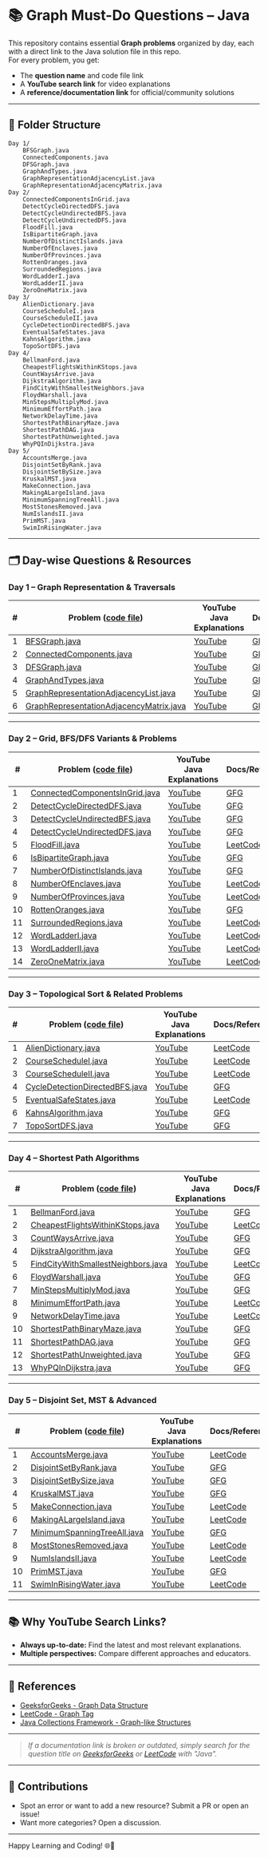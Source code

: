 # 📚 Graph Must-Do Questions – Java

This repository contains essential **Graph problems** organized by day, each with a direct link to the Java solution file in this repo.  
For every problem, you get:
- The **question name** and code file link  
- A **YouTube search link** for video explanations  
- A **reference/documentation link** for official/community solutions

---

## 📁 Folder Structure

```
Day 1/
    BFSGraph.java
    ConnectedComponents.java
    DFSGraph.java
    GraphAndTypes.java
    GraphRepresentationAdjacencyList.java
    GraphRepresentationAdjacencyMatrix.java
Day 2/
    ConnectedComponentsInGrid.java
    DetectCycleDirectedDFS.java
    DetectCycleUndirectedBFS.java
    DetectCycleUndirectedDFS.java
    FloodFill.java
    IsBipartiteGraph.java
    NumberOfDistinctIslands.java
    NumberOfEnclaves.java
    NumberOfProvinces.java
    RottenOranges.java
    SurroundedRegions.java
    WordLadderI.java
    WordLadderII.java
    ZeroOneMatrix.java
Day 3/
    AlienDictionary.java
    CourseScheduleI.java
    CourseScheduleII.java
    CycleDetectionDirectedBFS.java
    EventualSafeStates.java
    KahnsAlgorithm.java
    TopoSortDFS.java
Day 4/
    BellmanFord.java
    CheapestFlightsWithinKStops.java
    CountWaysArrive.java
    DijkstraAlgorithm.java
    FindCityWithSmallestNeighbors.java
    FloydWarshall.java
    MinStepsMultiplyMod.java
    MinimumEffortPath.java
    NetworkDelayTime.java
    ShortestPathBinaryMaze.java
    ShortestPathDAG.java
    ShortestPathUnweighted.java
    WhyPQInDijkstra.java
Day 5/
    AccountsMerge.java
    DisjointSetByRank.java
    DisjointSetBySize.java
    KruskalMST.java
    MakeConnection.java
    MakingALargeIsland.java
    MinimumSpanningTreeAll.java
    MostStonesRemoved.java
    NumIslandsII.java
    PrimMST.java
    SwimInRisingWater.java
```

---

## 🗂️ Day-wise Questions & Resources

### Day 1 – Graph Representation & Traversals

| # | Problem ([code file](#)) | YouTube Java Explanations | Docs/Reference |
|---|--------------------------|--------------------------|---------------|
| 1 | [BFSGraph.java](./Day%201/BFSGraph.java) | [YouTube](https://www.youtube.com/results?search_query=bfs+graph+java) | [GFG](https://www.geeksforgeeks.org/breadth-first-search-or-bfs-for-a-graph/) |
| 2 | [ConnectedComponents.java](./Day%201/ConnectedComponents.java) | [YouTube](https://www.youtube.com/results?search_query=connected+components+in+graph+java) | [GFG](https://www.geeksforgeeks.org/connected-components-in-an-undirected-graph/) |
| 3 | [DFSGraph.java](./Day%201/DFSGraph.java) | [YouTube](https://www.youtube.com/results?search_query=dfs+graph+java) | [GFG](https://www.geeksforgeeks.org/depth-first-search-or-dfs-for-a-graph/) |
| 4 | [GraphAndTypes.java](./Day%201/GraphAndTypes.java) | [YouTube](https://www.youtube.com/results?search_query=graph+types+java) | [GFG](https://www.geeksforgeeks.org/types-of-graphs/) |
| 5 | [GraphRepresentationAdjacencyList.java](./Day%201/GraphRepresentationAdjacencyList.java) | [YouTube](https://www.youtube.com/results?search_query=adjacency+list+representation+java) | [GFG](https://www.geeksforgeeks.org/graph-and-its-representations/) |
| 6 | [GraphRepresentationAdjacencyMatrix.java](./Day%201/GraphRepresentationAdjacencyMatrix.java) | [YouTube](https://www.youtube.com/results?search_query=adjacency+matrix+representation+java) | [GFG](https://www.geeksforgeeks.org/graph-and-its-representations/) |

---

### Day 2 – Grid, BFS/DFS Variants & Problems

| # | Problem ([code file](#)) | YouTube Java Explanations | Docs/Reference |
|---|--------------------------|--------------------------|---------------|
| 1 | [ConnectedComponentsInGrid.java](./Day%202/ConnectedComponentsInGrid.java) | [YouTube](https://www.youtube.com/results?search_query=connected+components+in+grid+java) | [GFG](https://www.geeksforgeeks.org/number-of-connected-components-in-a-2-d-matrix/) |
| 2 | [DetectCycleDirectedDFS.java](./Day%202/DetectCycleDirectedDFS.java) | [YouTube](https://www.youtube.com/results?search_query=detect+cycle+in+directed+graph+using+dfs+java) | [GFG](https://www.geeksforgeeks.org/detect-cycle-in-a-graph/) |
| 3 | [DetectCycleUndirectedBFS.java](./Day%202/DetectCycleUndirectedBFS.java) | [YouTube](https://www.youtube.com/results?search_query=detect+cycle+in+undirected+graph+using+bfs+java) | [GFG](https://www.geeksforgeeks.org/detect-cycle-undirected-graph/) |
| 4 | [DetectCycleUndirectedDFS.java](./Day%202/DetectCycleUndirectedDFS.java) | [YouTube](https://www.youtube.com/results?search_query=detect+cycle+in+undirected+graph+using+dfs+java) | [GFG](https://www.geeksforgeeks.org/detect-cycle-undirected-graph/) |
| 5 | [FloodFill.java](./Day%202/FloodFill.java) | [YouTube](https://www.youtube.com/results?search_query=flood+fill+algorithm+java) | [LeetCode](https://leetcode.com/problems/flood-fill/) |
| 6 | [IsBipartiteGraph.java](./Day%202/IsBipartiteGraph.java) | [YouTube](https://www.youtube.com/results?search_query=is+bipartite+graph+java) | [GFG](https://www.geeksforgeeks.org/bipartite-graph/) |
| 7 | [NumberOfDistinctIslands.java](./Day%202/NumberOfDistinctIslands.java) | [YouTube](https://www.youtube.com/results?search_query=number+of+distinct+islands+java) | [GFG](https://www.geeksforgeeks.org/number-of-distinct-islands/) |
| 8 | [NumberOfEnclaves.java](./Day%202/NumberOfEnclaves.java) | [YouTube](https://www.youtube.com/results?search_query=number+of+enclaves+java) | [LeetCode](https://leetcode.com/problems/number-of-enclaves/) |
| 9 | [NumberOfProvinces.java](./Day%202/NumberOfProvinces.java) | [YouTube](https://www.youtube.com/results?search_query=number+of+provinces+java) | [LeetCode](https://leetcode.com/problems/number-of-provinces/) |
|10 | [RottenOranges.java](./Day%202/RottenOranges.java) | [YouTube](https://www.youtube.com/results?search_query=rotten+oranges+java) | [GFG](https://www.geeksforgeeks.org/rotten-oranges/) |
|11 | [SurroundedRegions.java](./Day%202/SurroundedRegions.java) | [YouTube](https://www.youtube.com/results?search_query=surrounded+regions+java) | [LeetCode](https://leetcode.com/problems/surrounded-regions/) |
|12 | [WordLadderI.java](./Day%202/WordLadderI.java) | [YouTube](https://www.youtube.com/results?search_query=word+ladder+java) | [LeetCode](https://leetcode.com/problems/word-ladder/) |
|13 | [WordLadderII.java](./Day%202/WordLadderII.java) | [YouTube](https://www.youtube.com/results?search_query=word+ladder+ii+java) | [LeetCode](https://leetcode.com/problems/word-ladder-ii/) |
|14 | [ZeroOneMatrix.java](./Day%202/ZeroOneMatrix.java) | [YouTube](https://www.youtube.com/results?search_query=01+matrix+java) | [LeetCode](https://leetcode.com/problems/01-matrix/) |

---

### Day 3 – Topological Sort & Related Problems

| # | Problem ([code file](#)) | YouTube Java Explanations | Docs/Reference |
|---|--------------------------|--------------------------|---------------|
| 1 | [AlienDictionary.java](./Day%203/AlienDictionary.java) | [YouTube](https://www.youtube.com/results?search_query=alien+dictionary+java) | [LeetCode](https://leetcode.com/problems/alien-dictionary/) |
| 2 | [CourseScheduleI.java](./Day%203/CourseScheduleI.java) | [YouTube](https://www.youtube.com/results?search_query=course+schedule+java) | [LeetCode](https://leetcode.com/problems/course-schedule/) |
| 3 | [CourseScheduleII.java](./Day%203/CourseScheduleII.java) | [YouTube](https://www.youtube.com/results?search_query=course+schedule+ii+java) | [LeetCode](https://leetcode.com/problems/course-schedule-ii/) |
| 4 | [CycleDetectionDirectedBFS.java](./Day%203/CycleDetectionDirectedBFS.java) | [YouTube](https://www.youtube.com/results?search_query=cycle+detection+in+directed+graph+using+bfs+java) | [GFG](https://www.geeksforgeeks.org/detect-cycle-in-a-graph/) |
| 5 | [EventualSafeStates.java](./Day%203/EventualSafeStates.java) | [YouTube](https://www.youtube.com/results?search_query=eventual+safe+states+java) | [LeetCode](https://leetcode.com/problems/find-eventual-safe-states/) |
| 6 | [KahnsAlgorithm.java](./Day%203/KahnsAlgorithm.java) | [YouTube](https://www.youtube.com/results?search_query=kahn%27s+algorithm+java) | [GFG](https://www.geeksforgeeks.org/topological-sorting-indegree-based-solution/) |
| 7 | [TopoSortDFS.java](./Day%203/TopoSortDFS.java) | [YouTube](https://www.youtube.com/results?search_query=topological+sort+using+dfs+java) | [GFG](https://www.geeksforgeeks.org/topological-sorting/) |

---

### Day 4 – Shortest Path Algorithms

| # | Problem ([code file](#)) | YouTube Java Explanations | Docs/Reference |
|---|--------------------------|--------------------------|---------------|
| 1 | [BellmanFord.java](./Day%204/BellmanFord.java) | [YouTube](https://www.youtube.com/results?search_query=bellman+ford+algorithm+java) | [GFG](https://www.geeksforgeeks.org/bellman-ford-algorithm-dp-23/) |
| 2 | [CheapestFlightsWithinKStops.java](./Day%204/CheapestFlightsWithinKStops.java) | [YouTube](https://www.youtube.com/results?search_query=cheapest+flights+within+k+stops+java) | [LeetCode](https://leetcode.com/problems/cheapest-flights-within-k-stops/) |
| 3 | [CountWaysArrive.java](./Day%204/CountWaysArrive.java) | [YouTube](https://www.youtube.com/results?search_query=count+all+possible+ways+to+arrive+at+destination+java) | [GFG](https://www.geeksforgeeks.org/count-total-ways-to-reach-destination-in-a-directed-graph/) |
| 4 | [DijkstraAlgorithm.java](./Day%204/DijkstraAlgorithm.java) | [YouTube](https://www.youtube.com/results?search_query=dijkstra+algorithm+java) | [GFG](https://www.geeksforgeeks.org/dijkstras-shortest-path-algorithm-greedy-algo-7/) |
| 5 | [FindCityWithSmallestNeighbors.java](./Day%204/FindCityWithSmallestNeighbors.java) | [YouTube](https://www.youtube.com/results?search_query=find+city+with+smallest+number+of+neighbors+java) | [LeetCode](https://leetcode.com/problems/find-the-city-with-the-smallest-number-of-neighbors-at-a-threshold-distance/) |
| 6 | [FloydWarshall.java](./Day%204/FloydWarshall.java) | [YouTube](https://www.youtube.com/results?search_query=floyd+warshall+algorithm+java) | [GFG](https://www.geeksforgeeks.org/floyd-warshall-algorithm-dp-16/) |
| 7 | [MinStepsMultiplyMod.java](./Day%204/MinStepsMultiplyMod.java) | [YouTube](https://www.youtube.com/results?search_query=min+steps+to+multiply+to+target+modulo+java) | [GFG](https://www.geeksforgeeks.org/minimum-steps-multiply-given-number-target/) |
| 8 | [MinimumEffortPath.java](./Day%204/MinimumEffortPath.java) | [YouTube](https://www.youtube.com/results?search_query=minimum+effort+path+java) | [LeetCode](https://leetcode.com/problems/path-with-minimum-effort/) |
| 9 | [NetworkDelayTime.java](./Day%204/NetworkDelayTime.java) | [YouTube](https://www.youtube.com/results?search_query=network+delay+time+java) | [LeetCode](https://leetcode.com/problems/network-delay-time/) |
|10 | [ShortestPathBinaryMaze.java](./Day%204/ShortestPathBinaryMaze.java) | [YouTube](https://www.youtube.com/results?search_query=shortest+path+in+binary+maze+java) | [GFG](https://www.geeksforgeeks.org/shortest-path-in-a-binary-maze/) |
|11 | [ShortestPathDAG.java](./Day%204/ShortestPathDAG.java) | [YouTube](https://www.youtube.com/results?search_query=shortest+path+in+dag+java) | [GFG](https://www.geeksforgeeks.org/shortest-path-for-directed-acyclic-graphs/) |
|12 | [ShortestPathUnweighted.java](./Day%204/ShortestPathUnweighted.java) | [YouTube](https://www.youtube.com/results?search_query=shortest+path+in+unweighted+graph+java) | [GFG](https://www.geeksforgeeks.org/shortest-path-unweighted-graph/) |
|13 | [WhyPQInDijkstra.java](./Day%204/WhyPQInDijkstra.java) | [YouTube](https://www.youtube.com/results?search_query=why+priority+queue+in+dijkstra+java) | [GFG](https://www.geeksforgeeks.org/dijkstras-shortest-path-algorithm-greedy-algo-7/) |

---

### Day 5 – Disjoint Set, MST & Advanced

| # | Problem ([code file](#)) | YouTube Java Explanations | Docs/Reference |
|---|--------------------------|--------------------------|---------------|
| 1 | [AccountsMerge.java](./Day%205/AccountsMerge.java) | [YouTube](https://www.youtube.com/results?search_query=accounts+merge+java) | [LeetCode](https://leetcode.com/problems/accounts-merge/) |
| 2 | [DisjointSetByRank.java](./Day%205/DisjointSetByRank.java) | [YouTube](https://www.youtube.com/results?search_query=disjoint+set+by+rank+java) | [GFG](https://www.geeksforgeeks.org/union-by-rank-and-path-compression-in-union-find-algorithm/) |
| 3 | [DisjointSetBySize.java](./Day%205/DisjointSetBySize.java) | [YouTube](https://www.youtube.com/results?search_query=disjoint+set+by+size+java) | [GFG](https://www.geeksforgeeks.org/union-by-size-in-union-find/) |
| 4 | [KruskalMST.java](./Day%205/KruskalMST.java) | [YouTube](https://www.youtube.com/results?search_query=kruskal+algorithm+java) | [GFG](https://www.geeksforgeeks.org/kruskals-minimum-spanning-tree-algorithm-greedy-algo-2/) |
| 5 | [MakeConnection.java](./Day%205/MakeConnection.java) | [YouTube](https://www.youtube.com/results?search_query=making+connections+in+graph+java) | [LeetCode](https://leetcode.com/problems/number-of-operations-to-make-network-connected/) |
| 6 | [MakingALargeIsland.java](./Day%205/MakingALargeIsland.java) | [YouTube](https://www.youtube.com/results?search_query=making+a+large+island+java) | [LeetCode](https://leetcode.com/problems/making-a-large-island/) |
| 7 | [MinimumSpanningTreeAll.java](./Day%205/MinimumSpanningTreeAll.java) | [YouTube](https://www.youtube.com/results?search_query=minimum+spanning+tree+java) | [GFG](https://www.geeksforgeeks.org/minimum-spanning-tree/) |
| 8 | [MostStonesRemoved.java](./Day%205/MostStonesRemoved.java) | [YouTube](https://www.youtube.com/results?search_query=most+stones+removed+java) | [LeetCode](https://leetcode.com/problems/most-stones-removed-with-same-row-or-column/) |
| 9 | [NumIslandsII.java](./Day%205/NumIslandsII.java) | [YouTube](https://www.youtube.com/results?search_query=number+of+islands+ii+java) | [LeetCode](https://leetcode.com/problems/number-of-islands-ii/) |
|10 | [PrimMST.java](./Day%205/PrimMST.java) | [YouTube](https://www.youtube.com/results?search_query=prim%27s+algorithm+java) | [GFG](https://www.geeksforgeeks.org/prims-minimum-spanning-tree-mst-greedy-algo-5/) |
|11 | [SwimInRisingWater.java](./Day%205/SwimInRisingWater.java) | [YouTube](https://www.youtube.com/results?search_query=swim+in+rising+water+java) | [LeetCode](https://leetcode.com/problems/swim-in-rising-water/) |

---

## 📚 Why YouTube Search Links?

- **Always up-to-date:** Find the latest and most relevant explanations.
- **Multiple perspectives:** Compare different approaches and educators.

---

## 📖 References

- [GeeksforGeeks - Graph Data Structure](https://www.geeksforgeeks.org/graph-data-structure-and-algorithms/)
- [LeetCode - Graph Tag](https://leetcode.com/tag/graph/)
- [Java Collections Framework - Graph-like Structures](https://docs.oracle.com/javase/tutorial/collections/)

---

> _If a documentation link is broken or outdated, simply search for the question title on [GeeksforGeeks](https://www.geeksforgeeks.org/) or [LeetCode](https://leetcode.com/) with "Java"._

---

## 🤝 Contributions

- Spot an error or want to add a new resource? Submit a PR or open an issue!
- Want more categories? Open a discussion.

---

Happy Learning and Coding! 🌐🚀
